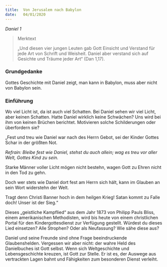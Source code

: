```yaml
---
title:  Von Jerusalem nach Babylon
date:   04/01/2020
---
```


_Daniel 1_

> <p>Merktext</p>
> „Und diesen vier jungen Leuten gab Gott Einsicht und Verstand für jede Art von Schrift und Weisheit. Daniel aber verstand sich auf Gesichte und Träume jeder Art“ (Dan 1,17).

### Grundgedanke

Gottes Geschichte mit Daniel zeigt, man kann in Babylon, muss aber nicht von Babylon sein.

### Einführung

Wo viel Licht ist, da ist auch viel Schatten. Bei Daniel sehen wir viel Licht, aber keinen Schatten. Hatte Daniel wirklich keine Schwächen? Uns wird bei ihm von keinen Brüchen berichtet. Motivieren solche Schilderungen oder überfordern sie?

„Fest und treu wie Daniel war nach des Herrn Gebot, sei der Kinder Gottes Schar in der größten Not.

_Refrain:	Bleibe fest wie Daniel, stehst du auch allein; wag es treu vor aller Welt, Gottes Kind zu sein._

Starke Männer voller Licht mögen nicht bestehn, wagen Gott zu Ehren nicht in den Tod zu gehn.
		
Doch wer stets wie Daniel dort fest am Herrn sich hält, kann im Glauben an sein Wort widerstehn der Welt.

Tragt denn Christi Banner hoch in dem heilgen Krieg! Satan kommt zu Falle doch! Unser ist der Sieg.“

Dieses „geistliche Kampflied“ aus dem Jahr 1873 von Philipp Pauls Bliss, einem amerikanischen Methodisten, wird bis heute von einem christlichen Portal für den Kindergottesdienst zur Verfügung gestellt. Würdest du dieses Lied einsetzen? Alle Strophen? Oder als Neufassung? Wie sähe diese aus?
			
Daniel und seine Freunde sind ohne Frage beeindruckende Glaubenshelden. Vergessen wir aber nicht: der wahre Held des Danielbuches ist Gott selbst. Wenn sich Weltgeschichte und Lebensgeschichte kreuzen, ist Gott zur Stelle. Er ist es, der Auswege aus vertrackten Lagen bahnt und Fähigkeiten zum besonderen Dienst verleiht.
